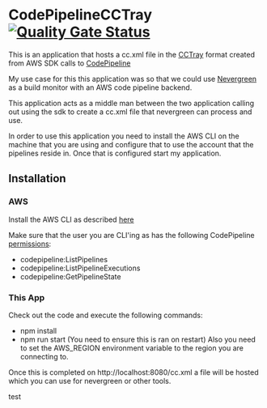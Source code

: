 # CodePipelineCCTray [![Quality Gate Status](https://sonarcloud.io/api/project_badges/measure?project=DamianFox14_CodePipelineCCTray&metric=alert_status)](https://sonarcloud.io/dashboard?id=DamianFox14_CodePipelineCCTray)
This is an application that hosts a cc.xml file in the [CCTray](https://cctray.org/v1) format created from AWS SDK calls to 
[CodePipeline](https://aws.amazon.com/codepipeline/)

My use case for this this application was so that we could use [Nevergreen](https://github.com/build-canaries/nevergreen)
as a build monitor with an AWS code pipeline backend.

This application acts as a middle man between the two application calling out using the sdk to create a cc.xml file that
nevergreen can process and use.

In order to use this application you need to install the AWS CLI on the machine that you are using and configure that
to use the account that the pipelines reside in. Once that is configured start my application.

## Installation
### AWS
Install the AWS CLI as described [here](https://docs.aws.amazon.com/cli/latest/userguide/cli-chap-install.html)

Make sure that the user you are CLI'ing as has the following CodePipeline [permissions](https://docs.aws.amazon.com/codepipeline/latest/userguide/permissions-reference.html):
* codepipeline:ListPipelines
* codepipeline:ListPipelineExecutions
* codepipeline:GetPipelineState

### This App
Check out the code and execute the following commands:
* npm install
* npm run start
(You need to ensure this is ran on restart)
Also you need to set the AWS_REGION environment variable to the region you are connecting to.


Once this is completed on http://localhost:8080/cc.xml a file will be hosted which you can use for nevergreen or other tools.

test


